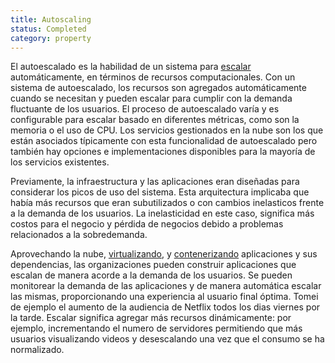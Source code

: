 ```yaml
---
title: Autoscaling
status: Completed
category: property
---
```


El autoescalado es la habilidad de un sistema para [escalar](/scalability) automáticamente, en términos de recursos computacionales. Con un sistema de autoescalado, los recursos son agregados automáticamente cuando se necesitan y pueden escalar para cumplir con la demanda fluctuante de los usuarios. El proceso de autoescalado varía y es configurable para escalar basado en diferentes métricas, como son la memoria o el uso de CPU. Los servicios gestionados en la nube son los que están asociados típicamente con esta funcionalidad de autoescalado pero también hay opciones e implementaciones disponibles para la mayoría de los servicios existentes.

Previamente, la infraestructura y las aplicaciones eran diseñadas para considerar los picos de uso del sistema. Esta arquitectura implicaba que había más recursos que eran subutilizados o con cambios inelasticos frente a la demanda de los usuarios. La inelasticidad en este caso, significa más costos para el negocio y pérdida de negocios debido a problemas relacionados a la sobredemanda.

Aprovechando la nube, [virtualizando](/virtualization), y [contenerizando](/containerization/) aplicaciones y sus dependencias, las organizaciones pueden construir aplicaciones que escalan de manera acorde a la demanda de los usuarios. Se pueden monitorear la demanda de las aplicaciones y de manera automática escalar las mismas, proporcionando una experiencia al usuario final óptima. Tomei de ejemplo el aumento de la audiencia de Netflix todos los dias viernes por la tarde. Escalar significa agregar más recursos dinámicamente: por ejemplo, incrementando el numero de servidores permitiendo que más usuarios visualizando videos y desescalando una vez que el consumo se ha normalizado.


